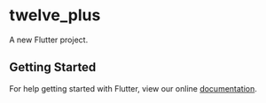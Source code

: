# twelve_plus

A new Flutter project.

## Getting Started

For help getting started with Flutter, view our online
[documentation](https://flutter.io/).
